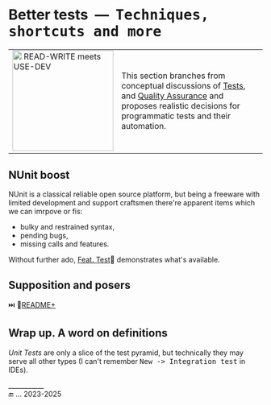 # Better tests&nbsp;&nbsp;&mdash;&nbsp;&nbsp;<samp>Techniques, shortcuts and more</samp>

<table align="center"><tr></tr><tr><td>
  <a href="https://github.com/Kyriosity/read-write/blob/main/README+/software/tests/asQA/"><img alt="&nbsp;READ-WRITE meets USE-DEV" width="200px" src="https://github.com/Kyriosity/read-write/blob/main/README%2B/_rsc/_img/_nav/read-write_use-dev.jpg" /></a>
</td><td>

This section branches from conceptual discussions of [Tests](https://github.com/Kyriosity/read-write/tree/main/README+/software/tests), and [Quality Assurance](https://github.com/Kyriosity/read-write/tree/main/README+/software/QA) and proposes realistic decisions for programmatic tests and their automation.
  
</td></tr></table>

## NUnit boost

NUnit is a classical reliable open source platform, but being a freeware with limited development and support craftsmen there're apparent items which we can imrpove or fis:

+ bulky and restrained syntax,
+ pending bugs,
+ missing calls and features.

Without further ado, [Feat. Test](../../src/TuttiFrutti/FeatTest/)🧪 demonstrates what's available.

## Supposition and posers

⏭️ 📂[README+](README+)

## Wrap up. A word on definitions

_Unit Tests_ are only a slice of the test pyramid, but technically they may serve all other types (I can't remember <kbd>New -> Integration test</kbd> in IDEs).

\___________\
🔚 ... 2023-2025
